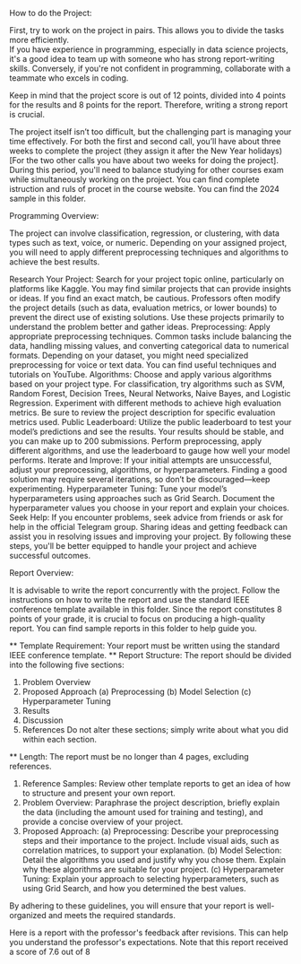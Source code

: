 How to do the Project:

First, try to work on the project in pairs. This allows you to divide the tasks more efficiently.  
If you have experience in programming, especially in data science projects, it's a good idea to team up with someone who has strong report-writing skills.
Conversely, if you're not confident in programming, collaborate with a teammate who excels in coding.

Keep in mind that the project score is out of 12 points, divided into 4 points for the results and 8 points for the report. Therefore, writing a strong report is crucial.

The project itself isn’t too difficult, but the challenging part is managing your time effectively.
For both the first and second call, you’ll have about three weeks to complete the project (they assign it after the New Year holidays)[For the two other calls you have about two weeks for doing the project].
During this period, you'll need to balance studying for other courses exam while simultaneously working on the project.
You can find complete istruction and ruls of procet in the course website. You can find the 2024 sample in this folder.

Programming Overview:

The project can involve classification, regression, or clustering, with data types such as text, voice, or numeric. Depending on your assigned project, you will need to apply different preprocessing techniques and algorithms to achieve the best results.

Research Your Project:
Search for your project topic online, particularly on platforms like Kaggle. You may find similar projects that can provide insights or ideas.
If you find an exact match, be cautious. Professors often modify the project details (such as data, evaluation metrics, or lower bounds) to prevent the direct use of existing solutions. Use these projects primarily to understand the problem better and gather ideas.
Preprocessing:
Apply appropriate preprocessing techniques. Common tasks include balancing the data, handling missing values, and converting categorical data to numerical formats.
Depending on your dataset, you might need specialized preprocessing for voice or text data. You can find useful techniques and tutorials on YouTube.
Algorithms:
Choose and apply various algorithms based on your project type. For classification, try algorithms such as SVM, Random Forest, Decision Trees, Neural Networks, Naive Bayes, and Logistic Regression. Experiment with different methods to achieve high evaluation metrics.
Be sure to review the project description for specific evaluation metrics used.
Public Leaderboard:
Utilize the public leaderboard to test your model’s predictions and see the results. Your results should be stable, and you can make up to 200 submissions.
Perform preprocessing, apply different algorithms, and use the leaderboard to gauge how well your model performs.
Iterate and Improve:
If your initial attempts are unsuccessful, adjust your preprocessing, algorithms, or hyperparameters. Finding a good solution may require several iterations, so don’t be discouraged—keep experimenting.
Hyperparameter Tuning:
Tune your model’s hyperparameters using approaches such as Grid Search. Document the hyperparameter values you choose in your report and explain your choices.
Seek Help:
If you encounter problems, seek advice from friends or ask for help in the official Telegram group. Sharing ideas and getting feedback can assist you in resolving issues and improving your project.
By following these steps, you'll be better equipped to handle your project and achieve successful outcomes.


Report Overview:

It is advisable to write the report concurrently with the project. Follow the instructions on how to write the report and use the standard IEEE conference template available in this folder. Since the report constitutes 8 points of your grade, it is crucial to focus on producing a high-quality report. You can find sample reports in this folder to help guide you.

** Template Requirement:
Your report must be written using the standard IEEE conference template.
** Report Structure:
The report should be divided into the following five sections:
  1. Problem Overview
  2. Proposed Approach
    (a) Preprocessing
    (b) Model Selection
    (c) Hyperparameter Tuning
  3. Results
  4. Discussion
  5. References
Do not alter these sections; simply write about what you did within each section.

** Length:
The report must be no longer than 4 pages, excluding references.

1. Reference Samples:
Review other template reports to get an idea of how to structure and present your own report.
2. Problem Overview:
Paraphrase the project description, briefly explain the data (including the amount used for training and testing), and provide a concise overview of your project.
3. Proposed Approach:
(a) Preprocessing: Describe your preprocessing steps and their importance to the project. Include visual aids, such as correlation matrices, to support your explanation.
(b) Model Selection: Detail the algorithms you used and justify why you chose them. Explain why these algorithms are suitable for your project.
(c) Hyperparameter Tuning: Explain your approach to selecting hyperparameters, such as using Grid Search, and how you determined the best values.

By adhering to these guidelines, you will ensure that your report is well-organized and meets the required standards.

Here is a report with the professor's feedback after revisions. This can help you understand the professor's expectations. Note that this report received a score of 7.6 out of 8
